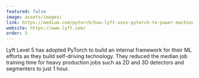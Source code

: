 ```yaml
---
featured: false
image: assets/images/
link: https://medium.com/pytorch/how-lyft-uses-pytorch-to-power-machine-learning-for-their-self-driving-cars-80642bc2d0ae?source=---------4-----------------------
website: https://www.lyft.com/
order: 5
---
```


Lyft Level 5 has adopted PyTorch to build an internal framework for their ML efforts as they build self-driving technology. They reduced the median job training time for heavy production jobs such as 2D and 3D detectors and segmenters to just 1 hour.
